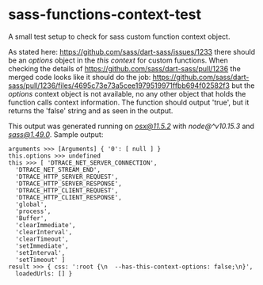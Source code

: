 # sass-functions-context-test
A small test setup to check for sass custom function context object.

As stated here: https://github.com/sass/dart-sass/issues/1233 there should be an *options* object in the *this context* for custom functions.
When checking the details of https://github.com/sass/dart-sass/pull/1236 the merged code looks like it should do the job: https://github.com/sass/dart-sass/pull/1236/files/4695c73e73a5cee1979519971ffbb694f02582f3
but the *options* context object is not available, no any other object that holds the function calls context information.
The function should output 'true', but it returns the 'false' string and as seen in the output.

This output was generated running on *osx@11.5.2* with *node@^v10.15.3* and *sass@1.49.0*.
Sample output:

```
arguments >>> [Arguments] { '0': [ null ] }
this.options >>> undefined
this >>> [ 'DTRACE_NET_SERVER_CONNECTION',
  'DTRACE_NET_STREAM_END',
  'DTRACE_HTTP_SERVER_REQUEST',
  'DTRACE_HTTP_SERVER_RESPONSE',
  'DTRACE_HTTP_CLIENT_REQUEST',
  'DTRACE_HTTP_CLIENT_RESPONSE',
  'global',
  'process',
  'Buffer',
  'clearImmediate',
  'clearInterval',
  'clearTimeout',
  'setImmediate',
  'setInterval',
  'setTimeout' ]
result >>> { css: ':root {\n  --has-this-context-options: false;\n}',
  loadedUrls: [] }
```

